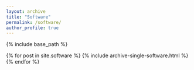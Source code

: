 ```yaml
---
layout: archive
title: "Software"
permalink: /software/
author_profile: true
---
```


{% include base_path %}

{% for post in site.software %}
  {% include archive-single-software.html %}
{% endfor %}
